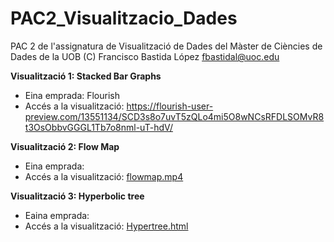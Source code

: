 # PAC2_Visualitzacio_Dades
PAC 2 de l'assignatura de Visualització de Dades del Màster de Ciències de Dades de la UOB
(C) Francisco Bastida López fbastidal@uoc.edu

**Visualització 1: Stacked Bar Graphs**

* Eina emprada: Flourish
* Accés a la visualització: https://flourish-user-preview.com/13551134/SCD3s8o7uvT5zQLo4mi5O8wNCsRFDLSOMvR8t3OsObbvGGGL1Tb7o8nml-uT-hdV/

**Visualització 2: Flow Map**

* Eina emprada: 
* Accés a la visualització: [flowmap.mp4](flowmap.mp4)

**Visualització 3: Hyperbolic tree**

* Eaina emprada:
* Accés a la visualització: [Hypertree.html](Hypertree/Hypertree.html)
